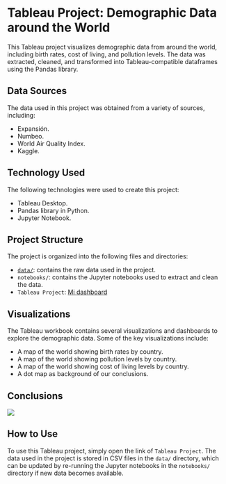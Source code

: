 # Tableau Project: Demographic Data around the World

This Tableau project visualizes demographic data from around the world, including birth rates, cost of living, and pollution levels. The data was extracted, cleaned, and transformed into Tableau-compatible dataframes using the Pandas library.

## Data Sources

The data used in this project was obtained from a variety of sources, including:

- Expansión.
- Numbeo.
- World Air Quality Index.
- Kaggle.

## Technology Used

The following technologies were used to create this project:

- Tableau Desktop.
- Pandas library in Python.
- Jupyter Notebook.

## Project Structure

The project is organized into the following files and directories:

- [`data/`](data/): contains the raw data used in the project.
- `notebooks/`: contains the Jupyter notebooks used to extract and clean the data.
- `Tableau Project`: [Mi dashboard](https://public.tableau.com/app/profile/paula.elizagarate.novoa/viz/Proyecto_16757152811950/CostedeVida?publish=yes)

## Visualizations

The Tableau workbook contains several visualizations and dashboards to explore the demographic data. Some of the key visualizations include:

- A map of the world showing birth rates by country.
- A map of the world showing pollution levels by country.
- A map of the world showing cost of living levels by country.
- A dot map as background of our conclusions. 

## Conclusions

![](/Users/paulaelizagarate/Proyecto-Visualizaci-n-Tableau/images/conclusion.png)


## How to Use

To use this Tableau project, simply open the link of `Tableau Project`. The data used in the project is stored in CSV files in the `data/` directory, which can be updated by re-running the Jupyter notebooks in the `notebooks/` directory if new data becomes available.

